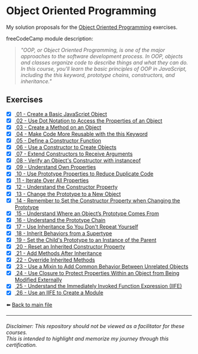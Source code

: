 # Object Oriented Programming

My solution proposals for
the [Object Oriented Programming](https://www.freecodecamp.org/learn/javascript-algorithms-and-data-structures/#object-oriented-programming)
exercises.

freeCodeCamp module description:
> *"OOP, or Object Oriented Programming, is one of the major approaches to the software development process. In OOP, objects and classes organize code to describe things and what they can do. In this course, you'll learn the basic principles of OOP in JavaScript, including the this keyword, prototype chains, constructors, and inheritance."*

## Exercises

- [X] [ 01 - Create a Basic JavaScript Object](01-create-a-basic-js-object.js)
- [X] [ 02 - Use Dot Notation to Access the Properties of an Object](02-use-dot-notation-to-access-the-properties-of-an-object.js)
- [X] [ 03 - Create a Method on an Object](03-create-a-method-on-an-object.js)
- [X] [ 04 - Make Code More Reusable with the this Keyword](04-make-code-more-reusable-with-the-this-keyword.js)
- [X] [ 05 - Define a Constructor Function](05-define-a-constructor-function.js)
- [X] [ 06 - Use a Constructor to Create Objects](06-use-a-constructor-to-create-objects.js)
- [X] [ 07 - Extend Constructors to Receive Arguments](07-extend-constructors-to-receive-arguments.js)
- [X] [ 08 - Verify an Object's Constructor with instanceof](08-verify-an-objects-constructor-with-instanceof.js)
- [X] [ 09 - Understand Own Properties](09-understand-own-properties.js)
- [X] [ 10 - Use Prototype Properties to Reduce Duplicate Code](10-use-prototype-properties-to-reduce-duplicate-code.js)
- [X] [ 11 - Iterate Over All Properties](11-iterate-over-all-properties.js)
- [X] [ 12 - Understand the Constructor Property](12-understand-the-constructor-property.js)
- [X] [ 13 - Change the Prototype to a New Object](13-change-the-prototype-to-a-new-object.js)
- [X] [ 14 - Remember to Set the Constructor Property when Changing the Prototype](14-remember-to-set-the-constructor-property-when-changing-the-prototype.js)
- [X] [ 15 - Understand Where an Object’s Prototype Comes From](15-understand-where-an-objects-prototype-comes-from.js)
- [X] [ 16 - Understand the Prototype Chain](16-understand-the-prototype-chain.js)
- [X] [ 17 - Use Inheritance So You Don't Repeat Yourself](17-use-inheritance-so-you-dont-repeat-yourself.js)
- [X] [ 18 - Inherit Behaviors from a Supertype](18-inherit-behaviors-from-a-supertype.js)
- [X] [ 19 - Set the Child's Prototype to an Instance of the Parent](19-set-the-childs-prototype-to-an-instance-of-the-parent.js)
- [X] [ 20 - Reset an Inherited Constructor Property](20-reset-an-inherited-constructor-property.js)
- [X] [ 21 - Add Methods After Inheritance](21-add-methods-after-inheritance.js)
- [X] [ 22 - Override Inherited Methods](22-override-inherited-methods.js)
- [X] [ 23 - Use a Mixin to Add Common Behavior Between Unrelated Objects](23-use-a-mixin-to-add-common-behavior-between-unrelated-objects.js)
- [X] [ 24 - Use Closure to Protect Properties Within an Object from Being Modified Externally](24-use-closure-to-protect-properties-within-an-object-from-being-modified-externally.js)
- [X] [ 25 - Understand the Immediately Invoked Function Expression (IIFE)](25-understand-the-immediately-invoked-function-expression-iife.js)
- [X] [ 26 - Use an IIFE to Create a Module](26-use-an-iife-to-create-a-module.js)

⬅️ [Back to main file](../README.md)

---

###### Disclaimer: This repository should not be viewed as a facilitator for these courses. <br> This is intended to highlight and memorize my journey through this certification.